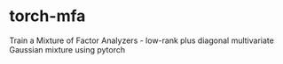 # torch-mfa
Train a Mixture of Factor Analyzers - low-rank plus diagonal multivariate Gaussian mixture using pytorch
